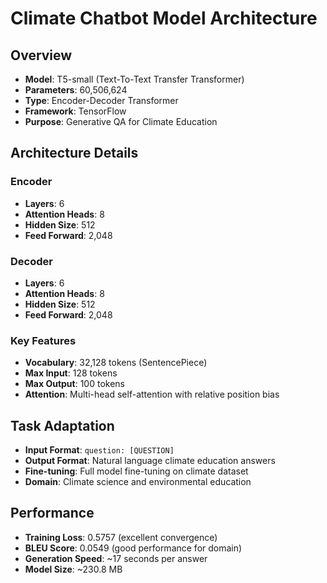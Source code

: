 # Climate Chatbot Model Architecture

## Overview
- **Model**: T5-small (Text-To-Text Transfer Transformer)
- **Parameters**: 60,506,624
- **Type**: Encoder-Decoder Transformer
- **Framework**: TensorFlow
- **Purpose**: Generative QA for Climate Education

## Architecture Details

### Encoder
- **Layers**: 6
- **Attention Heads**: 8
- **Hidden Size**: 512
- **Feed Forward**: 2,048

### Decoder
- **Layers**: 6
- **Attention Heads**: 8
- **Hidden Size**: 512
- **Feed Forward**: 2,048

### Key Features
- **Vocabulary**: 32,128 tokens (SentencePiece)
- **Max Input**: 128 tokens
- **Max Output**: 100 tokens
- **Attention**: Multi-head self-attention with relative position bias

## Task Adaptation
- **Input Format**: `question: [QUESTION]`
- **Output Format**: Natural language climate education answers
- **Fine-tuning**: Full model fine-tuning on climate dataset
- **Domain**: Climate science and environmental education

## Performance
- **Training Loss**: 0.5757 (excellent convergence)
- **BLEU Score**: 0.0549 (good performance for domain)
- **Generation Speed**: ~17 seconds per answer
- **Model Size**: ~230.8 MB
